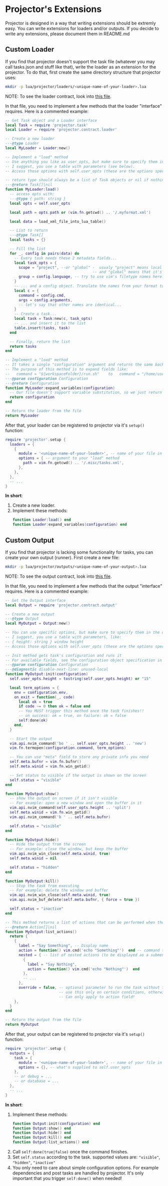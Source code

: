<!-- Any html tags, badges etc. go before this tag. -->
<!--docgen-start-->
# Projector's Extensions

Projector is designed in a way that writing extensions should be extremly easy.
You can write extensions for loaders and/or outputs. If you decide to write any
extensions, please document them in README.md

## Custom Loader

If you find that projector doesn't support the task file (whatever you may call
tasks.json and stuff like that), write the loader as an extension for the
projector. To do that, first create the same directory structure that projector
uses:

```sh
mkdir -p lua/projector/loaders/<unique-name-of-your-loader>.lua
```

NOTE: To see the loader contract, look into
[this file](./lua/projector/contract/loader.lua).

In that file, you need to implement a few methods that the loader "interface"
requires. Here is a commented example:

```lua
-- Get Task object and a Loader interface
local Task = require 'projector.task'
local Loader = require 'projector.contract.loader'

-- Create a new loader
---@type Loader
local MyLoader = Loader:new()

-- Implement a "load" method
-- Use anything you like as user_opts, but make sure to specify them in the documentation.
-- I suggest, you use a table with parameters (see below).
-- Access those options with self.user_opts (these are the options specifed by the end user in setup())

-- return type should always be a list of Task objects or nil if nothing is loaded
---@return Task[]|nil
function MyLoader:load()
  -- access opts with:
  ---@type { path: string }
  local opts = self.user_opts

  local path = opts.path or (vim.fn.getcwd() .. '/.myformat.xml')

  local data = load_xml_file_into_lua_table()

  -- List to return
  ---@type Task[]
  local tasks = {}

  -- Fill the list
  for _, config in pairs(data) do
    -- Every task needs these 2 metadata fields...
    local task_opts = {
      scope = "project", --or "global" -  usualy "project" means local to project (e.g. from project config file)
                                       -- and "global" means that it's available from anywhere (just pick one if you aren't sure)
      group = config.language, -- try to use vim's filetype names here. For example: sh, python, go...
    }
    -- ... and a config object. Translate the names from your format to projector's. Example:
    local c = {
      command = config.cmd,
      args = config.arguments,
      -- let's say that other names are identical...
    }
    -- Create a task...
    local task = Task:new(c, task_opts)
    -- ... and insert it to the list
    table.insert(tasks, task)
  end

  -- Finally, return the list
  return tasks
end

-- Implement a "load" method
-- It takes a single "configuration" argument and returns the same back.
-- The purpose of this method is to expand fields like:
--   command = "${workspaceFolder}/run.sh"    to   command = "/home/user/project/run.sh"
---@param configuration Configuration
---@return Configuration
function MyLoader:expand_variables(configuration)
  -- Our file doesn't support variable substitution, so we just return the same object back.
  return configuration
end

-- Return the loader from the file
return MyLoader
```

After that, your loader can be registered to projector via it's `setup()`
function:

```lua
require 'projector'.setup {
  loaders = {
    {
      module = '<unique-name-of-your-loader>', -- name of your file in lua require syntax
      options = { -- argument to your "load" method
        path = vim.fn.getcwd() .. '/.misc/tasks.xml',
      },
    },
  },
  -- ...
}
```

**In short**:

1. Create a new loader.
2. Implement these methods:
   ```lua
   function Loader:load() end
   function Loader:expand_variables(configuration) end
   ```

## Custom Output

If you find that projector is lacking some functionality for tasks, you can
create your own output (runner). First create a new file:

```sh
mkdir -p lua/projector/outputs/<unique-name-of-your-output>.lua
```

NOTE: To see the output contract, look into
[this file](./lua/projector/contract/output.lua).

In that file, you need to implement a few methods that the output "interface"
requires. Here is a commented example:

```lua
-- Get the Output interface
local Output = require 'projector.contract.output'

-- Create a new output
---@type Output
local MyOutput = Output:new()

-- You can use specific options, but make sure to specify them in the documentation.
-- I suggest, you use a table with parameters, like:
-- { height: string } window height
-- Access those options with self.user_opts (these are the options specifed by the end user in setup())

-- Init method gets task's configuration and runs it
-- For available fields, see the configuration object specification in README.md
---@param configuration Configuration
---@diagnostic disable-next-line: unused-local
function MyOutput:init(configuration)
  self.user_opts.height = tostring(self.user_opts.height) or "15"

  local term_options = {
    env = configuration.env,
    on_exit = function(_, code)
      local ok = true
      if code ~= 0 then ok = false end
      -- You MUST trigger this method once the task finishes!!
      -- on success: ok = true, on failure: ok = false
      self:done(ok)
    end,
  }

  -- Start the output
  vim.api.nvim_command('bo ' .. self.user_opts.height .. 'new')
  vim.fn.termopen(configuration.command, term_options)

  -- You can use "meta" field to store any private info you need
  self.meta.bufnr = vim.fn.bufnr()
  self.meta.winid = vim.fn.win_getid()

  -- Set status to visible if the output is shown on the screen
  self.status = "visible"
end

function MyOutput:show()
  -- show the output on screen if it isn't visible
  -- For example: open a new window and open the buffer in it
  vim.api.nvim_command(self.user_opts.height .. 'split')
  self.meta.winid = vim.fn.win_getid()
  vim.api.nvim_command('b ' .. self.meta.bufnr)

  self.status = "visible"
end

function MyOutput:hide()
  -- Hide the output from the screen
  -- For example: close the window, but keep the buffer
  vim.api.nvim_win_close(self.meta.winid, true)
  self.meta.winid = nil

  self.status = "hidden"
end

function MyOutput:kill()
  -- Stop the task from executing
  -- For example: delete the window and buffer
  vim.api.nvim_win_close(self.meta.winid, true)
  vim.api.nvim_buf_delete(self.meta.bufnr, { force = true })

  self.status = "inactive"
end

-- This method returns a list of actions that can be performed when the task is live
---@return Action[]|nil
function MyOutput:list_actions()
  return {
    {
      label = "Say Something", -- Display name
      action = function() vim.cmd('echo "Something"')  end -- command to run - must be an anonymous function
      nested = { -- list of nested actions (to be displayed as a submenu)... if action is specified, this has no effect
        {
          label = "Say Nothing",
          action = function() vim.cmd('echo "Nothing"')  end
        },
        -- ...
      },
      override = false, -- optional parameter to run the task without the output even appearing
                        -- use this only on certain conditions, otherwise the task selector won't ever appear
                        -- Can only apply to action field!
    },
  }
end

-- Return the output from the file
return MyOutput
```

After that, your output can be registered to projector via it's `setup()`
function:

```lua
require 'projector'.setup {
  outputs = {
    task = {
      module = '<unique-name-of-your-loader>', -- name of your file in lua require syntax
      options = {}, -- what's supplied to self.user_opts
    },
    -- or debug = ...
    -- or database = ...
  },
  -- ...
}
```

**In short**:

1. Implement these methods:
   ```lua
   function Output:init(configuration) end
   function Output:show() end
   function Output:hide() end
   function Output:kill() end
   function Output:list_actions() end
   ```
2. Call `self:done(true|false)` once the command finishes.
3. Set `self.status` according to the task. supported values are: `"visible"`,
   `"hidden"`, `"inactive"`
4. You only need to care about simple configuration options. For example
   dependencies and post tasks are handled by projector. It's only important
   that you trigger `self:done()` when needed!
